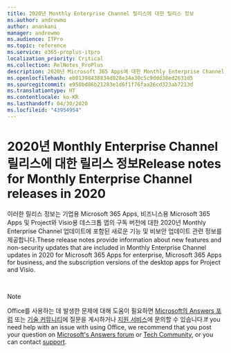 ```yaml
---
title: 2020년 Monthly Enterprise Channel 릴리스에 대한 릴리스 정보
ms.author: andrewmo
author: anankani
manager: andrewmo
ms.audience: ITPro
ms.topic: reference
ms.service: o365-proplus-itpro
localization_priority: Critical
ms.collection: RelNotes_ProPlus
description: 2020년 Microsoft 365 Apps에 대한 Monthly Enterprise Channel 릴리스 정보를 IT 전문가에게 제공합니다.
ms.openlocfilehash: eb01398438834d028e34a30c5c9ddd38ed2631d5
ms.sourcegitcommit: e950bd86b21283e1d6f1f76faa26cd323ab7213d
ms.translationtype: HT
ms.contentlocale: ko-KR
ms.lasthandoff: 04/30/2020
ms.locfileid: "43954954"
---
```

# <a name="release-notes-for-monthly-enterprise-channel-releases-in-2020"></a><span data-ttu-id="c8ffd-103">2020년 Monthly Enterprise Channel 릴리스에 대한 릴리스 정보</span><span class="sxs-lookup"><span data-stu-id="c8ffd-103">Release notes for Monthly Enterprise Channel releases in 2020</span></span>

<span data-ttu-id="c8ffd-104">이러한 릴리스 정보는 기업용 Microsoft 365 Apps, 비즈니스용 Microsoft 365 Apps 및 Project와 Visio용 데스크톱 앱의 구독 버전에 대한 2020년 Monthly Enterprise Channel 업데이트에 포함된 새로운 기능 및 비보안 업데이트 관련 정보를 제공합니다.</span><span class="sxs-lookup"><span data-stu-id="c8ffd-104">These release notes provide information about new features and non-security updates that are included in Monthly Enterprise Channel updates in 2020 for Microsoft 365 Apps for enterprise, Microsoft 365 Apps for business, and the subscription versions of the desktop apps for Project and Visio.</span></span>


[//]: # (기능 세부 정보 콘텐츠를 제거하지 마세요. 시작)


[//]: # (기능 세부 정보 콘텐츠를 제거하지 마세요. 끝)

<br/>

[//]: # (버그 세부 정보 콘텐츠를 제거하지 마세요. 시작)


[//]: # (버그 세부 정보 콘텐츠를 제거하지 마세요. 끝)




> [!NOTE]
> <span data-ttu-id="c8ffd-109">Office를 사용하는 데 발생한 문제에 대해 도움이 필요하면 [Microsoft의 Answers 포럼](https://answers.microsoft.com/) 또는 [기술 커뮤니티](https://techcommunity.microsoft.com/)에 질문을 게시하거나 [지원 서비스](https://support.microsoft.com/contactus)에 문의할 수 있습니다.</span><span class="sxs-lookup"><span data-stu-id="c8ffd-109">If you need help with an issue with using Office, we recommend that you post your question on [Microsoft's Answers forum](https://answers.microsoft.com/) or [Tech Community](https://techcommunity.microsoft.com/), or you can contact [support](https://support.microsoft.com/contactus).</span></span>

